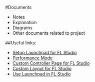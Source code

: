 #Documents

- Notes
- Explanation
- Diagrams
- Other documents related to project

##Useful links:

- [Setup Launchpad for FL Studio](https://support.novationmusic.com/hc/en-gb/articles/206862339-How-do-I-set-up-my-Launchpad-S-or-original-Launchpad-with-FL-Studio-)
- [Performance Mode](https://www.image-line.com/support/FLHelp/html/playlist_performance.htm)
- [Custom Controller Page for FL Studio](https://freaksolid.wordpress.com/2013/05/09/creating-a-custom-launchpad-controller-page-for-fl-studio-11/)
- [Custom Layout for FL Studio](http://forum.image-line.com/viewtopic.php?f=1914&t=92193)
- [Use Launchpad in FL Studio](http://forum.image-line.com/viewtopic.php?f=1914&t=87521)
